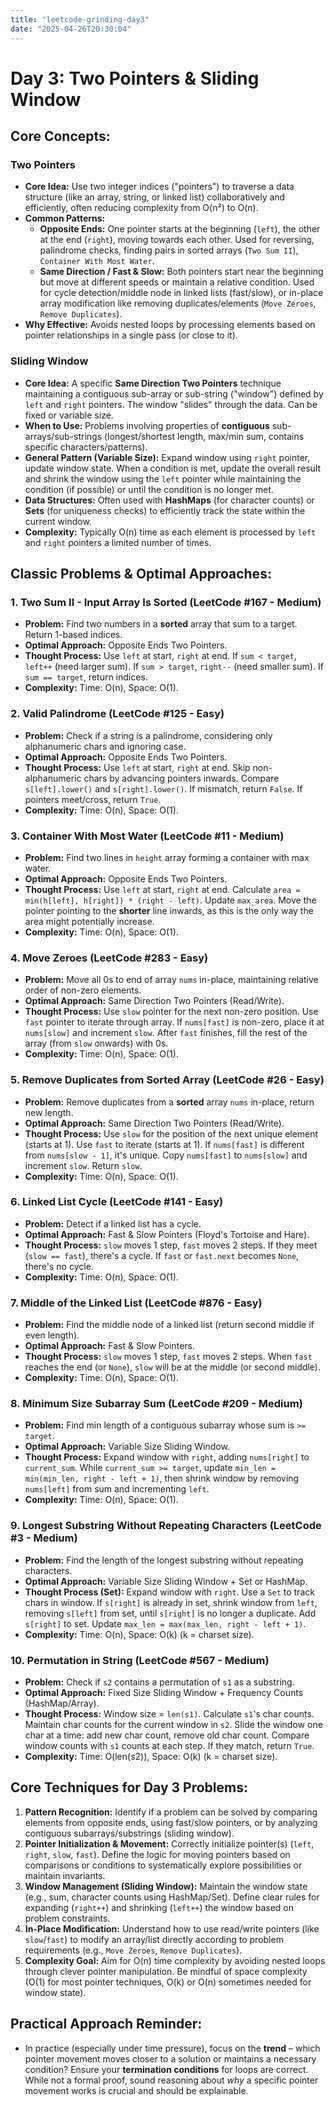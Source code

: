 ```yaml
---
title: "leetcode-grinding-day3"
date: "2025-04-26T20:30:04"
---
```


# Day 3: Two Pointers & Sliding Window

## Core Concepts:

### Two Pointers

* **Core Idea:** Use two integer indices ("pointers") to traverse a data structure (like an array, string, or linked list) collaboratively and efficiently, often reducing complexity from O(n²) to O(n).
* **Common Patterns:**
    * **Opposite Ends:** One pointer starts at the beginning (`left`), the other at the end (`right`), moving towards each other. Used for reversing, palindrome checks, finding pairs in sorted arrays (`Two Sum II`), `Container With Most Water`.
    * **Same Direction / Fast & Slow:** Both pointers start near the beginning but move at different speeds or maintain a relative condition. Used for cycle detection/middle node in linked lists (fast/slow), or in-place array modification like removing duplicates/elements (`Move Zeroes`, `Remove Duplicates`).
* **Why Effective:** Avoids nested loops by processing elements based on pointer relationships in a single pass (or close to it).

### Sliding Window

* **Core Idea:** A specific **Same Direction Two Pointers** technique maintaining a contiguous sub-array or sub-string ("window") defined by `left` and `right` pointers. The window "slides" through the data. Can be fixed or variable size.
* **When to Use:** Problems involving properties of **contiguous** sub-arrays/sub-strings (longest/shortest length, max/min sum, contains specific characters/patterns).
* **General Pattern (Variable Size):** Expand window using `right` pointer, update window state. When a condition is met, update the overall result and shrink the window using the `left` pointer while maintaining the condition (if possible) or until the condition is no longer met.
* **Data Structures:** Often used with **HashMaps** (for character counts) or **Sets** (for uniqueness checks) to efficiently track the state within the current window.
* **Complexity:** Typically O(n) time as each element is processed by `left` and `right` pointers a limited number of times.


## Classic Problems & Optimal Approaches:

### 1. Two Sum II - Input Array Is Sorted (LeetCode #167 - Medium)

* **Problem:** Find two numbers in a **sorted** array that sum to a target. Return 1-based indices.
* **Optimal Approach:** Opposite Ends Two Pointers.
* **Thought Process:** Use `left` at start, `right` at end. If `sum < target`, `left++` (need larger sum). If `sum > target`, `right--` (need smaller sum). If `sum == target`, return indices.
* **Complexity:** Time: O(n), Space: O(1).

### 2. Valid Palindrome (LeetCode #125 - Easy)

* **Problem:** Check if a string is a palindrome, considering only alphanumeric chars and ignoring case.
* **Optimal Approach:** Opposite Ends Two Pointers.
* **Thought Process:** Use `left` at start, `right` at end. Skip non-alphanumeric chars by advancing pointers inwards. Compare `s[left].lower()` and `s[right].lower()`. If mismatch, return `False`. If pointers meet/cross, return `True`.
* **Complexity:** Time: O(n), Space: O(1).

### 3. Container With Most Water (LeetCode #11 - Medium)

* **Problem:** Find two lines in `height` array forming a container with max water.
* **Optimal Approach:** Opposite Ends Two Pointers.
* **Thought Process:** Use `left` at start, `right` at end. Calculate `area = min(h[left], h[right]) * (right - left)`. Update `max_area`. Move the pointer pointing to the **shorter** line inwards, as this is the only way the area might potentially increase.
* **Complexity:** Time: O(n), Space: O(1).

### 4. Move Zeroes (LeetCode #283 - Easy)

* **Problem:** Move all 0s to end of array `nums` in-place, maintaining relative order of non-zero elements.
* **Optimal Approach:** Same Direction Two Pointers (Read/Write).
* **Thought Process:** Use `slow` pointer for the next non-zero position. Use `fast` pointer to iterate through array. If `nums[fast]` is non-zero, place it at `nums[slow]` and increment `slow`. After `fast` finishes, fill the rest of the array (from `slow` onwards) with 0s.
* **Complexity:** Time: O(n), Space: O(1).

### 5. Remove Duplicates from Sorted Array (LeetCode #26 - Easy)

* **Problem:** Remove duplicates from a **sorted** array `nums` in-place, return new length.
* **Optimal Approach:** Same Direction Two Pointers (Read/Write).
* **Thought Process:** Use `slow` for the position of the next unique element (starts at 1). Use `fast` to iterate (starts at 1). If `nums[fast]` is different from `nums[slow - 1]`, it's unique. Copy `nums[fast]` to `nums[slow]` and increment `slow`. Return `slow`.
* **Complexity:** Time: O(n), Space: O(1).

### 6. Linked List Cycle (LeetCode #141 - Easy)

* **Problem:** Detect if a linked list has a cycle.
* **Optimal Approach:** Fast & Slow Pointers (Floyd's Tortoise and Hare).
* **Thought Process:** `slow` moves 1 step, `fast` moves 2 steps. If they meet (`slow == fast`), there's a cycle. If `fast` or `fast.next` becomes `None`, there's no cycle.
* **Complexity:** Time: O(n), Space: O(1).

### 7. Middle of the Linked List (LeetCode #876 - Easy)

* **Problem:** Find the middle node of a linked list (return second middle if even length).
* **Optimal Approach:** Fast & Slow Pointers.
* **Thought Process:** `slow` moves 1 step, `fast` moves 2 steps. When `fast` reaches the end (or `None`), `slow` will be at the middle (or second middle).
* **Complexity:** Time: O(n), Space: O(1).

### 8. Minimum Size Subarray Sum (LeetCode #209 - Medium)

* **Problem:** Find min length of a contiguous subarray whose sum is `>= target`.
* **Optimal Approach:** Variable Size Sliding Window.
* **Thought Process:** Expand window with `right`, adding `nums[right]` to `current_sum`. While `current_sum >= target`, update `min_len = min(min_len, right - left + 1)`, then shrink window by removing `nums[left]` from sum and incrementing `left`.
* **Complexity:** Time: O(n), Space: O(1).

### 9. Longest Substring Without Repeating Characters (LeetCode #3 - Medium)

* **Problem:** Find the length of the longest substring without repeating characters.
* **Optimal Approach:** Variable Size Sliding Window + Set or HashMap.
* **Thought Process (Set):** Expand window with `right`. Use a `Set` to track chars in window. If `s[right]` is already in set, shrink window from `left`, removing `s[left]` from set, until `s[right]` is no longer a duplicate. Add `s[right]` to set. Update `max_len = max(max_len, right - left + 1)`.
* **Complexity:** Time: O(n), Space: O(k) (k = charset size).

### 10. Permutation in String (LeetCode #567 - Medium)

* **Problem:** Check if `s2` contains a permutation of `s1` as a substring.
* **Optimal Approach:** Fixed Size Sliding Window + Frequency Counts (HashMap/Array).
* **Thought Process:** Window size = `len(s1)`. Calculate `s1`'s char counts. Maintain char counts for the current window in `s2`. Slide the window one char at a time: add new char count, remove old char count. Compare window counts with `s1` counts at each step. If they match, return `True`.
* **Complexity:** Time: O(len(s2)), Space: O(k) (k = charset size).


## Core Techniques for Day 3 Problems:

1.  **Pattern Recognition:** Identify if a problem can be solved by comparing elements from opposite ends, using fast/slow pointers, or by analyzing contiguous subarrays/substrings (sliding window).
2.  **Pointer Initialization & Movement:** Correctly initialize pointer(s) (`left`, `right`, `slow`, `fast`). Define the logic for moving pointers based on comparisons or conditions to systematically explore possibilities or maintain invariants.
3.  **Window Management (Sliding Window):** Maintain the window state (e.g., sum, character counts using HashMap/Set). Define clear rules for expanding (`right++`) and shrinking (`left++`) the window based on problem constraints.
4.  **In-Place Modification:** Understand how to use read/write pointers (like `slow`/`fast`) to modify an array/list directly according to problem requirements (e.g., `Move Zeroes`, `Remove Duplicates`).
5.  **Complexity Goal:** Aim for O(n) time complexity by avoiding nested loops through clever pointer manipulation. Be mindful of space complexity (O(1) for most pointer techniques, O(k) or O(n) sometimes needed for window state).


## Practical Approach Reminder:

* In practice (especially under time pressure), focus on the **trend** – which pointer movement moves closer to a solution or maintains a necessary condition? Ensure your **termination conditions** for loops are correct. While not a formal proof, sound reasoning about *why* a specific pointer movement works is crucial and should be explainable.


